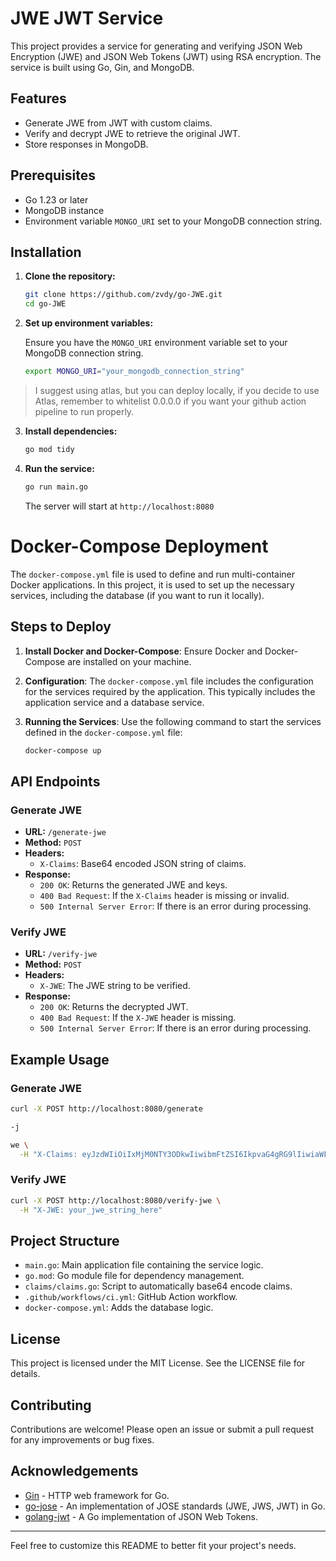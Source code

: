 # JWE JWT Service

This project provides a service for generating and verifying JSON Web Encryption (JWE) and JSON Web Tokens (JWT) using RSA encryption. The service is built using Go, Gin, and MongoDB.

## Features

- Generate JWE from JWT with custom claims.
- Verify and decrypt JWE to retrieve the original JWT.
- Store responses in MongoDB.

## Prerequisites

- Go 1.23 or later
- MongoDB instance
- Environment variable `MONGO_URI` set to your MongoDB connection string.

## Installation

1. **Clone the repository:**

   ```sh
   git clone https://github.com/zvdy/go-JWE.git
   cd go-JWE
   ```

2. **Set up environment variables:**

   Ensure you have the `MONGO_URI` environment variable set to your MongoDB connection string.

   ```sh
   export MONGO_URI="your_mongodb_connection_string"
   ```

> I suggest using atlas, but you can deploy locally, if you decide to use Atlas, remember to whitelist 0.0.0.0 if you want your github action pipeline to run properly.

3. **Install dependencies:**

   ```sh
   go mod tidy
   ```

4. **Run the service:**

   ```sh
   go run main.go
   ```

   The server will start at `http://localhost:8080`


# Docker-Compose Deployment

The `docker-compose.yml` file is used to define and run multi-container Docker applications. In this project, it is used to set up the necessary services, including the database (if you want to run it locally).

## Steps to Deploy

1. **Install Docker and Docker-Compose**: Ensure Docker and Docker-Compose are installed on your machine.

2. **Configuration**: The `docker-compose.yml` file includes the configuration for the services required by the application. This typically includes the application service and a database service.

3. **Running the Services**: Use the following command to start the services defined in the `docker-compose.yml` file:
   ```sh
   docker-compose up


## API Endpoints

### Generate JWE

- **URL:** `/generate-jwe`
- **Method:** `POST`
- **Headers:**
  - `X-Claims`: Base64 encoded JSON string of claims.
- **Response:**
  - `200 OK`: Returns the generated JWE and keys.
  - `400 Bad Request`: If the `X-Claims` header is missing or invalid.
  - `500 Internal Server Error`: If there is an error during processing.

### Verify JWE

- **URL:** `/verify-jwe`
- **Method:** `POST`
- **Headers:**
  - `X-JWE`: The JWE string to be verified.
- **Response:**
  - `200 OK`: Returns the decrypted JWT.
  - `400 Bad Request`: If the `X-JWE` header is missing.
  - `500 Internal Server Error`: If there is an error during processing.

## Example Usage

### Generate JWE

```sh
curl -X POST http://localhost:8080/generate

-j

we \
  -H "X-Claims: eyJzdWIiOiIxMjM0NTY3ODkwIiwibmFtZSI6IkpvaG4gRG9lIiwiaWF0IjoxNTE2MjM5MDIyfQ=="
```

### Verify JWE

```sh
curl -X POST http://localhost:8080/verify-jwe \
  -H "X-JWE: your_jwe_string_here"
```

## Project Structure

- `main.go`: Main application file containing the service logic.
- `go.mod`: Go module file for dependency management.
- `claims/claims.go`: Script to automatically base64 encode claims.
- `.github/workflows/ci.yml`: GitHub Action workflow.
- `docker-compose.yml`: Adds the database logic.

## License

This project is licensed under the MIT License. See the LICENSE file for details.

## Contributing

Contributions are welcome! Please open an issue or submit a pull request for any improvements or bug fixes.

## Acknowledgements

- [Gin](https://github.com/gin-gonic/gin) - HTTP web framework for Go.
- [go-jose](https://github.com/square/go-jose) - An implementation of JOSE standards (JWE, JWS, JWT) in Go.
- [golang-jwt](https://github.com/golang-jwt/jwt) - A Go implementation of JSON Web Tokens.

---

Feel free to customize this README to better fit your project's needs.